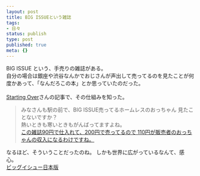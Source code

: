 ```yaml
---
layout: post
title: BIG ISSUEという雑誌
tags:
- 日々
status: publish
type: post
published: true
meta: {}
---
```

BIG ISSUE という、手売りの雑誌がある。 <br />自分の場合は銀座や渋谷なんかでおじさんが声出して売ってるのを見たことが何度かあって、「なんだろこの本」とか思っていたのだった。  <a href="http://plaza.rakuten.co.jp/startingover0127/diary/200512020000/"><br /><br />Starting Over</a>さんの記事で、その仕組みを知った。  <blockquote> <p> みなさんも駅の前で、BIG ISSUE売ってるホームレスのおっちゃん 見たことないですか？<br />熱いときも寒いときもがんばってますよね。 <br /><a href="http://www.bigissuejapan.com/about/system.htm" target="_blank"> この雑誌90円で仕入れて、200円で売ってるので 110円が販売者のおっちゃんの収入になるわけですね。</a></p> </blockquote>  なるほど、そういうことだったのね。 しかも世界に広がっているなんて、感心。<br /><a href="http://www.bigissuejapan.com/index.html" title="ビッグイシュー日本版">ビッグイシュー日本版</a><br />
